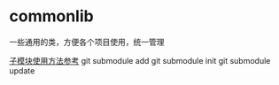 # commonlib
一些通用的类，方便各个项目使用，统一管理

[子模块使用方法参考](https://git-scm.com/book/zh/v1/Git-%E5%B7%A5%E5%85%B7-%E5%AD%90%E6%A8%A1%E5%9D%97)
git submodule add
git submodule init
git submodule update
